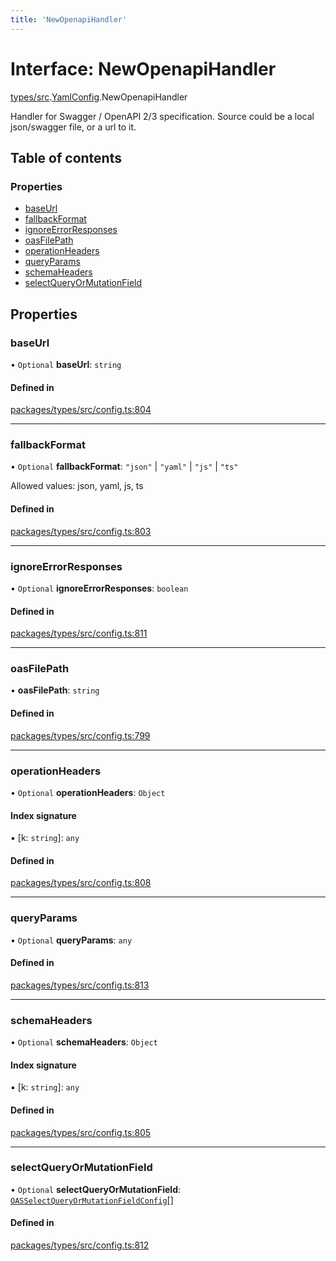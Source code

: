 ```yaml
---
title: 'NewOpenapiHandler'
---
```


# Interface: NewOpenapiHandler

[types/src](../modules/types_src).[YamlConfig](../modules/types_src.YamlConfig).NewOpenapiHandler

Handler for Swagger / OpenAPI 2/3 specification. Source could be a local json/swagger file, or a url to it.

## Table of contents

### Properties

- [baseUrl](types_src.YamlConfig.NewOpenapiHandler#baseurl)
- [fallbackFormat](types_src.YamlConfig.NewOpenapiHandler#fallbackformat)
- [ignoreErrorResponses](types_src.YamlConfig.NewOpenapiHandler#ignoreerrorresponses)
- [oasFilePath](types_src.YamlConfig.NewOpenapiHandler#oasfilepath)
- [operationHeaders](types_src.YamlConfig.NewOpenapiHandler#operationheaders)
- [queryParams](types_src.YamlConfig.NewOpenapiHandler#queryparams)
- [schemaHeaders](types_src.YamlConfig.NewOpenapiHandler#schemaheaders)
- [selectQueryOrMutationField](types_src.YamlConfig.NewOpenapiHandler#selectqueryormutationfield)

## Properties

### baseUrl

• `Optional` **baseUrl**: `string`

#### Defined in

[packages/types/src/config.ts:804](https://github.com/Urigo/graphql-mesh/blob/master/packages/types/src/config.ts#L804)

___

### fallbackFormat

• `Optional` **fallbackFormat**: ``"json"`` \| ``"yaml"`` \| ``"js"`` \| ``"ts"``

Allowed values: json, yaml, js, ts

#### Defined in

[packages/types/src/config.ts:803](https://github.com/Urigo/graphql-mesh/blob/master/packages/types/src/config.ts#L803)

___

### ignoreErrorResponses

• `Optional` **ignoreErrorResponses**: `boolean`

#### Defined in

[packages/types/src/config.ts:811](https://github.com/Urigo/graphql-mesh/blob/master/packages/types/src/config.ts#L811)

___

### oasFilePath

• **oasFilePath**: `string`

#### Defined in

[packages/types/src/config.ts:799](https://github.com/Urigo/graphql-mesh/blob/master/packages/types/src/config.ts#L799)

___

### operationHeaders

• `Optional` **operationHeaders**: `Object`

#### Index signature

▪ [k: `string`]: `any`

#### Defined in

[packages/types/src/config.ts:808](https://github.com/Urigo/graphql-mesh/blob/master/packages/types/src/config.ts#L808)

___

### queryParams

• `Optional` **queryParams**: `any`

#### Defined in

[packages/types/src/config.ts:813](https://github.com/Urigo/graphql-mesh/blob/master/packages/types/src/config.ts#L813)

___

### schemaHeaders

• `Optional` **schemaHeaders**: `Object`

#### Index signature

▪ [k: `string`]: `any`

#### Defined in

[packages/types/src/config.ts:805](https://github.com/Urigo/graphql-mesh/blob/master/packages/types/src/config.ts#L805)

___

### selectQueryOrMutationField

• `Optional` **selectQueryOrMutationField**: [`OASSelectQueryOrMutationFieldConfig`](types_src.YamlConfig.OASSelectQueryOrMutationFieldConfig)[]

#### Defined in

[packages/types/src/config.ts:812](https://github.com/Urigo/graphql-mesh/blob/master/packages/types/src/config.ts#L812)
